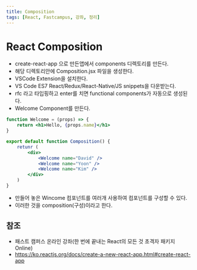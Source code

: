 ```yaml
---
title: Composition
tags: [React, Fastcampus, 강좌, 정리]
---
```


# React Composition

- create-react-app 으로 만든앱에서 components 디렉토리를 만든다.
- 해당 디렉토리안에 Composition.jsx 파일을 생성한다.
- VSCode Extension을 설치한다.
- VS Code ES7 React/Redux/React-Native/JS snippets을 다운받는다.
- rfc 라고 타입핑하고 enter를 치면 functional components가 자동으로 생성된다.
- Welcome Component를 만든다.

```jsx
function Welcome = (props) => {
    return <h1>Hello, {props.name}</h1>
}

export default function Composition() {
    retunr (
        <div>
            <Welcome name="David" />
            <Welcome name="Yoon" />
            <Welcome name="Kim" />
        </div>
    )
}
```

- 만들어 놓은 Wincome 컴포넌트를 여러개 사용하여 컴포넌트를 구성할 수 있다.
- 이러한 것을 composition(구성)이라고 한다.

## 참조

- 패스트 캠퍼스 온라인 강좌(한 번에 끝내는 React의 모든 것 초격자 패키지 Online)
- https://ko.reactjs.org/docs/create-a-new-react-app.html#create-react-app